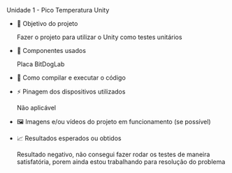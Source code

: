 Unidade 1  - Pico Temperatura Unity

- 🎯 Objetivo do projeto

  Fazer o projeto para utilizar o Unity como testes unitários

  

- 🔧 Componentes usados

  Placa BitDogLab

  

- 💾 Como compilar e executar o código

  

- ⚡ Pinagem dos dispositivos utilizados

  Não aplicável

  

- 🖼️ Imagens e/ou vídeos do projeto em funcionamento (se possível)

  

- 📈 Resultados esperados ou obtidos

  Resultado negativo, não consegui fazer rodar os testes de maneira satisfatória, porem ainda estou trabalhando para resolução do problema